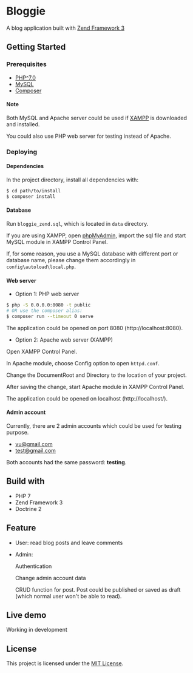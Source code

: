 # Bloggie

A blog application built with [Zend Framework 3](https://github.com/zendframework/zendframework)

## Getting Started

### Prerequisites

- [PHP^7.0](https://www.php.net/downloads)
- [MySQL](https://www.mysql.com/downloads/)
- [Composer](https://getcomposer.org/)

#### Note

Both MySQL and Apache server could be used if [XAMPP](https://www.apachefriends.org/download.html) is downloaded and installed.

You could also use PHP web server for testing instead of Apache.

### Deploying

#### Dependencies

In the project directory, install all dependencies with:

```bash
$ cd path/to/install
$ composer install
```

#### Database

Run `bloggie_zend.sql`, which is located in `data` directory.

If you are using XAMPP, open [phpMyAdmin](http://localhost/phpmyadmin/index.php), import the sql file and start MySQL module in XAMPP Control Panel.

If, for some reason, you use a MySQL database with different port or database name, please change them accordingly in `config\autoload\local.php`.

#### Web server

- Option 1: PHP web server

```bash
$ php -S 0.0.0.0:8080 -t public
# OR use the composer alias:
$ composer run --timeout 0 serve
```

The application could be opened on port 8080 (http://localhost:8080).

- Option 2: Apache web server (XAMPP)

Open XAMPP Control Panel.

In Apache module, choose Config option to open `httpd.conf`.

Change the DocumentRoot and Directory to the location of your project.

After saving the change, start Apache module in XAMPP Control Panel.

The application could be opened on localhost (http://localhost/).

#### Admin account

Currently, there are 2 admin accounts which could be used for testing purpose.

- vu@gmail.com
- test@gmail.com

Both accounts had the same password: **testing**.

## Build with

- PHP 7
- Zend Framework 3
- Doctrine 2

## Feature

- User: read blog posts and leave comments
- Admin:

  Authentication

  Change admin account data

  CRUD function for post. Post could be published or saved as draft (which normal user won't be able to read).

## Live demo

Working in development

## License

This project is licensed under the [MIT License](https://opensource.org/licenses/MIT).
